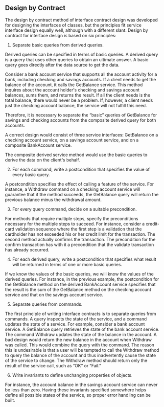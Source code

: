 ## Design by Contract

The design by contract method of interface contract design was developed for designing the interfaces of classes, but the principles fit service interface design equally well, although with a different slant. Design by contract for interface design is based on six principles:

1. Separate basic queries from derived queries.

 Derived queries can be specified in terms of basic queries. A derived query is a query that uses other queries to obtain an ultimate answer. A basic query goes directly after the data source to get the data. 

Consider a bank account service that supports all the account activity for a bank, including checking and savings accounts.
 If a client needs to get the balance of the account, it calls the GetBalance service. 
This method inquires about the account holder's checking and savings account balances, sums them, and returns the result. 
If all the client needs is the total balance, there would never be a problem. 
If, however, a client needs just the checking account balance, the service will not fulfill this need. 

Therefore, it is necessary to separate the “basic” queries of GetBalance for savings and checking accounts from the composite derived query for both accounts.

 A correct design would consist of three service interfaces: GetBalance on a checking account service, on a savings account service, and on a composite BankAccount service. 

The composite derived service method would use the basic queries to derive the data on the client's behalf.

2. For each command, write a postcondition that specifies the value of every basic query.

 A postcondition specifies the effect of calling a feature of the service. For instance, a Withdraw command on a checking account service will guarantee that if the method succeeds, the GetBalance query will return the previous balance minus the withdrawal amount.

3. For every query command, decide on a suitable precondition.

 For methods that require multiple steps, specify the preconditions necessary for the multiple steps to succeed. For instance, consider a credit-card validation sequence where the first step is a validation that the cardholder has not exceeded his or her credit limit for the transaction. The second method actually confirms the transaction. The precondition for the confirm transaction has with it a precondition that the validate transaction has already occurred.

4. For each derived query, write a postcondition that specifies what result will be returned in terms of one or more basic queries.

 If we know the values of the basic queries, we will know the values of the derived queries. For instance, in the previous example, the postcondition for the GetBalance method on the derived BankAccount service specifies that the result is the sum of the GetBalance method on the checking account service and that on the savings account service.

5. Separate queries from commands.

 The first principle of writing interface contracts is to separate queries from commands. A query inspects the state of the service, and a command updates the state of a service. For example, consider a bank account service. A GetBalance query retrieves the state of the bank account service. The command Withdraw updates the state of the balance in the account. A bad design would return the new balance in the account when Withdraw was called. This would combine the query with the command. The reason this is undesirable is that a user will be tempted to call the Withdraw method to query the balance of the account and thus inadvertently cause the state of the service to change. The Withdraw method should return only the result of the service call, such as “OK” or “Fail.”

6. Write invariants to define unchanging properties of objects.

 For instance, the account balance in the savings account service can never be less than zero. Having these invariants specified somewhere helps define all possible states of the service, so proper error handling can be built.
